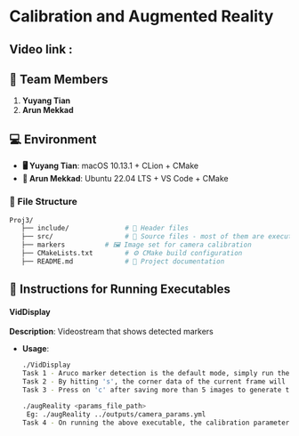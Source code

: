 # Calibration and Augmented Reality

## Video link : 

## 👥 Team Members
1. **Yuyang Tian**
2. **Arun Mekkad**

## 💻 Environment
- **🖥️ Yuyang Tian**: macOS 10.13.1 + CLion + CMake
- **🐧 Arun Mekkad**: Ubuntu 22.04 LTS + VS Code + CMake

### 📂 File Structure
```bash
Proj3/
   ├── include/              # 📁 Header files
   ├── src/                  # 📁 Source files - most of them are executables.
   ├── markers          # 🖼️ Image set for camera calibration
   ├── CMakeLists.txt        # ⚙️ CMake build configuration
   ├── README.md             # 📖 Project documentation
```

## 📌 Instructions for Running Executables

#### **VidDisplay**
**Description**: Videostream that shows detected markers
- **Usage**:
  ```bash
  ./VidDisplay 
  Task 1 - Aruco marker detection is the default mode, simply run the program. The detected corner will be drawn and be printed out the size
  Task 2 - By hitting 's', the corner data of the current frame will be stored for calibration.
  Task 3 - Press on 'c' after saving more than 5 images to generate the calibration matrix. Subsequently on pressing 'w', the calibration parameters will be written to a .yml file in ../outputs folder.
  
  ./augReality <params_file_path>
   Eg: ./augReality ../outputs/camera_params.yml
  Task 4 - On running the above executable, the calibration parameters saved previously will be read and camera pose will be determined.
 ```